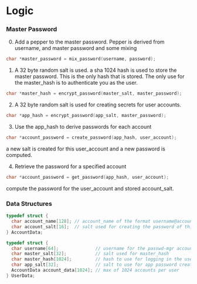 # Logic

### Master Password 
0. Add a pepper to the master password. Pepper is derived from username, and master password and some mixing
```C
char *master_password = mix_password(username, password);
```

1. A 32 byte random salt is used. a sha 1024 hash is used to store the master password. This is the only hash that is stored.
   The only use for the master_hash is to authenticate you as the user.
```C 
char *master_hash = encrypt_password(master_salt, master_password);
```
2. A 32 byte random salt is used for creating secrets for user accounts.
```C
char *app_hash = encrypt_password(app_salt, master_password);
```
3. Use the app_hash to derive passwords for each account
```C
char *account_password = create_password(app_hash, user_account);
```
a new salt is created for this user_account and a new password is computed.

4. Retrieve the password for a specified account
```C
char *account_password = get_password(app_hash, user_account);
```
compute the password for the user_account and stored account_salt.

### Data Structures
```C
typedef struct {
  char account_name[128]; // account_name of the format username@account.com
  char account_salt[16];  // salt used for creating the password of this account.
} AccountData;

typedef struct {
  char username[64];              // username for the passwd-mgr account
  char master_salt[32];           // salt used for master_hash
  char master_hash[1024];         // hash to use for logging in the user into passwd-mgr
  char app_salt[32];              // salt to use for app password creation using master password
  AccountData account_data[1024]; // max of 1024 accounts per user
} UserData;
```
